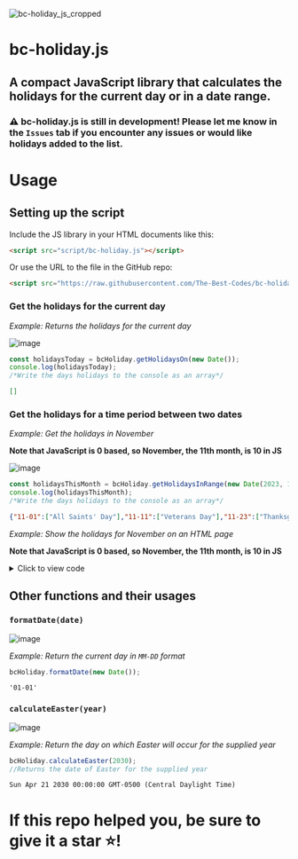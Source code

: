 ![bc-holiday_js_cropped](https://github.com/The-Best-Codes/bc-holiday.js/assets/106822363/1a626fbe-bdbb-43ff-b445-120256c474ee)


# bc-holiday.js
## A compact JavaScript library that calculates the holidays for the current day or in a date range.
### ⚠️ bc-holiday.js is still in development! Please let me know in the `Issues` tab if you encounter any issues or would like holidays added to the list.

# Usage 
## Setting up the script
Include the JS library in your HTML documents like this:
```html
<script src="script/bc-holiday.js"></script>
```
Or use the URL to the file in the GitHub repo:

```html
<script src="https://raw.githubusercontent.com/The-Best-Codes/bc-holiday.js/main/bc-holiday.js"></script>
```

### Get the holidays for the current day

_Example: Returns the holidays for the current day_

![image](https://github.com/The-Best-Codes/bc-holiday.js/assets/106822363/222b29b5-b1ef-470e-b33e-a100d04d7c71)


```javascript
const holidaysToday = bcHoliday.getHolidaysOn(new Date());
console.log(holidaysToday);
/*Write the days holidays to the console as an array*/
```

```json
[]
```

### Get the holidays for a time period between two dates

_Example: Get the holidays in November_

**Note that JavaScript is 0 based, so November, the 11th month, is 10 in JS**

![image](https://github.com/The-Best-Codes/bc-holiday.js/assets/106822363/53a6c452-204d-44dd-81b8-278046122638)


```javascript
const holidaysThisMonth = bcHoliday.getHolidaysInRange(new Date(2023, 10, 1), new Date(2023, 10, 30));
console.log(holidaysThisMonth);
/*Write the days holidays to the console as an array*/
```

```json
{"11-01":["All Saints' Day"],"11-11":["Veterans Day"],"11-23":["Thanksgiving"]}
```

_Example: Show the holidays for November on an HTML page_

**Note that JavaScript is 0 based, so November, the 11th month, is 10 in JS**

<details>
  <summary>Click to view code</summary>

```html
<!DOCTYPE html>
<html>
<head>
  <title>Holiday List</title>
  <style>
    body {
      font-family: Arial, sans-serif;
    }

    h1 {
      text-align: center;
    }

    ul {
      list-style-type: none;
      padding: 0;
    }

    li {
      margin-bottom: 10px;
    }

    .holiday-date {
      font-weight: bold;
    }
  </style>
</head>
<body>
  <h1>Holiday List</h1>
  <ul id="holiday-list"></ul>

  <script>
    const holidaysData = bcHoliday.getHolidaysInRange(new Date(2023, 10, 1), new Date(2023, 10, 30));

    const holidayListElement = document.getElementById('holiday-list');

    for (const date in holidayData) {
      const holidayName = holidayData[date][0]; // Assuming only one holiday per date

      const listItem = document.createElement('li');
      const dateElement = document.createElement('span');
      dateElement.classList.add('holiday-date');
      dateElement.textContent = formatDate(date);
      listItem.appendChild(dateElement);
      listItem.appendChild(document.createTextNode(': ' + holidayName));

      holidayListElement.appendChild(listItem);
    }

    function formatDate(dateString) {
      const [month, day] = dateString.split('-');
      return `${getMonthName(month)} ${parseInt(day)}${getDaySuffix(parseInt(day))}`;
    }

    function getMonthName(month) {
      const monthNames = [
        'January', 'February', 'March', 'April', 'May', 'June',
        'July', 'August', 'September', 'October', 'November', 'December'
      ];
      return monthNames[parseInt(month) - 1];
    }

    function getDaySuffix(day) {
      if (day >= 11 && day <= 13) {
        return 'th';
      }

      switch (day % 10) {
        case 1:
          return 'st';
        case 2:
          return 'nd';
        case 3:
          return 'rd';
        default:
          return 'th';
      }
    }
  </script>
<script src="script/path/to/bc-holiday.js"></script>
</body>
</html>
```

</details>

## Other functions and their usages

### `formatDate(date)`

![image](https://github.com/The-Best-Codes/bc-holiday.js/assets/106822363/44f075e0-8dc4-441a-ae3e-f14ac84e5d49)


_Example: Return the current day in `MM-DD`  format_
```javascript
bcHoliday.formatDate(new Date());
```
```
'01-01'
```
### `calculateEaster(year)`

![image](https://github.com/The-Best-Codes/bc-holiday.js/assets/106822363/3d4334be-abab-46fa-aa38-949bb154a8dd)


_Example: Return the day on which Easter will occur for the supplied year_
```javascript
bcHoliday.calculateEaster(2030);
//Returns the date of Easter for the supplied year
```
```
Sun Apr 21 2030 00:00:00 GMT-0500 (Central Daylight Time)
```


# If this repo helped you, be sure to give it a star ⭐!
